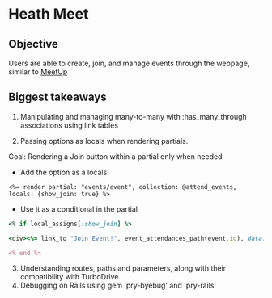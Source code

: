 # Heath Meet

## Objective

Users are able to create, join, and manage events through the webpage, similar to [MeetUp](https://www.meetup.com/)

## Biggest takeaways

1. Manipulating and managing many-to-many with :has_many_through associations using link tables

2. Passing options as locals when rendering partials.

Goal: Rendering a Join button within a partial only when needed

- Add the option as a locals

```erb
<%= render partial: "events/event", collection: @attend_events, locals: {show_join: true} %>
```

- Use it as a conditional in the partial
```ruby
<% if local_assigns[:show_join] %>

<div><%= link_to "Join Event!", event_attendances_path(event.id), data: { turbo_method: :post } %></div>

<% end %>
```

3. Understanding routes, paths and parameters, along with their compatibility with TurboDrive
4. Debugging on Rails using gem 'pry-byebug' and 'pry-rails'
